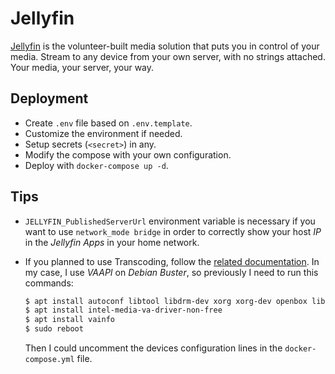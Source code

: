 # Jellyfin

[Jellyfin](https://jellyfin.org/) is the volunteer-built media solution that puts you in control of your media. Stream to any device from your own server, with no strings attached. Your media, your server, your way.

## Deployment

- Create `.env` file based on `.env.template`.
- Customize the environment if needed.
- Setup secrets (`<secret>`) in any.
- Modify the compose with your own configuration.
- Deploy with `docker-compose up -d`.

## Tips

- `JELLYFIN_PublishedServerUrl` environment variable is necessary if you want to use `network_mode bridge` in order to correctly show your host *IP* in the *Jellyfin Apps* in your home network.
- If you planned to use Transcoding, follow the [related documentation](https://jellyfin.org/docs/general/administration/hardware-acceleration.html). In my case, I use *VAAPI* on *Debian Buster*, so previously I need to run this commands:

    ```bash
    $ apt install autoconf libtool libdrm-dev xorg xorg-dev openbox libx11-dev libgl1-mesa-glx libgl1-mesa-dev
    $ apt install intel-media-va-driver-non-free
    $ apt install vainfo
    $ sudo reboot
    ```

    Then I could uncomment the devices configuration lines in the `docker-compose.yml` file.
